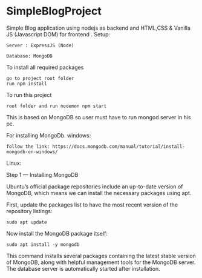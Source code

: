 # SimpleBlogProject

Simple Blog application using nodejs as backend and HTML,CSS & Vanilla JS (Javascript DOM) for frontend .
Setup:

    Server : ExpressJS (Node)

    Database: MongoDB

To install all required packages

    go to project root folder
    run npm install

To run this project

    root folder and run nodemon npm start

This is based on MongoDB so user must have to run mongod server in his pc.

For installing MongoDb.
windows: 
    
    follow the link: https://docs.mongodb.com/manual/tutorial/install-mongodb-on-windows/
    
Linux:
    
Step 1 — Installing MongoDB

Ubuntu’s official package repositories include an up-to-date version of MongoDB, which means we can install the necessary packages using apt.

First, update the packages list to have the most recent version of the repository listings:

    sudo apt update

Now install the MongoDB package itself:

    sudo apt install -y mongodb

This command installs several packages containing the latest stable version of MongoDB, along with helpful management tools for the MongoDB server. The database server is automatically started after installation. 
